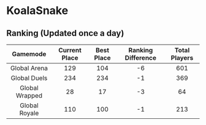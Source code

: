 # KoalaSnake

## Ranking (Updated once a day)
| Gamemode | Current Place | Best Place | Ranking Difference | Total Players |
|:--------:|:-------------:|:----------:|:------------------:|:-------------:|
| Global Arena | 129 | 104 | -6 | 601 |
| Global Duels | 234 | 234 | -1 | 369 |
| Global Wrapped | 28 | 17 | -3 | 64 |
| Global Royale | 110 | 100 | -1 | 213 |

